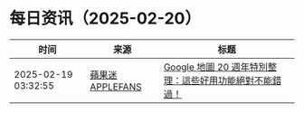 ﻿# 每日资讯（2025-02-20）

|时间|来源|标题|
|---|---|---|
|2025-02-19 03:32:55|[蘋果迷 APPLEFANS](https://applefans.today/feed/)|[Google 地圖 20 週年特別整理：這些好用功能絕對不能錯過！](https://applefans.today/2025-02-google-maps-20-features/)|

